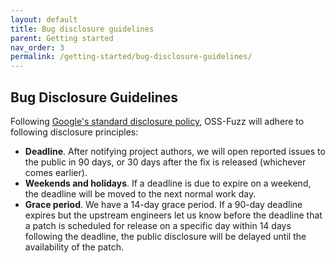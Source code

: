 ```yaml
---
layout: default
title: Bug disclosure guidelines
parent: Getting started
nav_order: 3
permalink: /getting-started/bug-disclosure-guidelines/
---
```


## Bug Disclosure Guidelines

Following [Google's standard disclosure policy](https://googleprojectzero.blogspot.com/2015/02/feedback-and-data-driven-updates-to.html),
OSS-Fuzz will adhere to following disclosure principles:

  - **Deadline**. After notifying project authors, we will open reported
    issues to the public in 90 days, or 30 days after the fix is released
    (whichever comes earlier).
  - **Weekends and holidays**. If a deadline is due to expire on a weekend,
    the deadline will be moved to the next normal work day.
  - **Grace period**. We have a 14-day grace period. If a 90-day deadline
    expires but the upstream engineers let us know before the deadline that a
    patch is scheduled for release on a specific day within 14 days following
    the deadline, the public disclosure will be delayed until the availability
    of the patch.